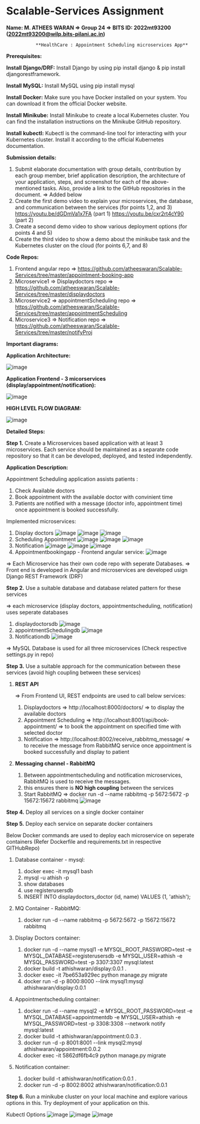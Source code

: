 # Scalable-Services Assignment

**Name: M. ATHEES WARAN => Group 24 => BITS ID: 2022mt93200 (2022mt93200@wilp.bits-pilani.ac.in)**

               **HealthCare : Appointment Scheduling microservices App**
**Prerequisites:**

**Install Django/DRF:** Install Django by using pip install django & pip install djangorestframework.

**Install MySQL:** Install MySQL using pip install mysql

**Install Docker:** Make sure you have Docker installed on your system. You can download it from the official Docker website.

**Install Minikube:** Install Minikube to create a local Kubernetes cluster. You can find the installation instructions on the Minikube GitHub repository.

**Install kubectl:** Kubectl is the command-line tool for interacting with your Kubernetes cluster. Install it according to the official Kubernetes documentation.

**Submission details:**
1) Submit elaborate documentation with group details, contribution by each group member, brief application description, the architecture of 
your application, steps, and screenshot for each of the above-mentioned tasks. Also, provide a link to the GitHub repositories in the document.
  => Added below
2) Create the first demo video to explain your microservices, the database, and communication between the services (for points 1,2, and 3)
     https://youtu.be/dGDmVa1x7FA (part 1)
     https://youtu.be/cxr2rt4cY90 (part 2)
3) Create a second demo video to show various deployment options (for points 4 and 5)
4) Create the third video to show a demo about the minikube task and the Kubernetes cluster on the cloud (for points 6,7, and 8)

**Code Repos:**
1. Frontend angular repo => https://github.com/atheeswaran/Scalable-Services/tree/master/appointment-booking-app
2. Microservice1 => Displaydoctors repo => https://github.com/atheeswaran/Scalable-Services/tree/master/displaydoctors
3. Microservice2 => appointmentScheduling repo => https://github.com/atheeswaran/Scalable-Services/tree/master/appointmentScheduling
4. Microservice3 => Notification repo => https://github.com/atheeswaran/Scalable-Services/tree/master/notifyProj

**Important diagrams:**

**Application Architecture:**

![image](https://github.com/atheeswaran/Scalable-Services/assets/19812046/65ed8d00-a1fd-482a-b17b-dd62e7ee818f)

**Application Frontend - 3 micorservices (display/appointment/notification):**

![image](https://github.com/atheeswaran/Scalable-Services/assets/19812046/485654b6-9731-4f74-9a3d-d5a6c4b10bc0)

**HIGH LEVEL FLOW DIAGRAM:**

![image](https://github.com/atheeswaran/Scalable-Services/assets/19812046/81725fd0-cde4-426c-8ef9-ff2f9a8273f0)

**Detailed Steps:**

**Step 1.** Create a Microservices based application with at least 3 microservices. Each service should be maintained as a separate code repository so that it can be developed, deployed, and tested independently.

**Application Description:**

Appointment Scheduling application assists patients :
1) Check Available doctors
2) Book appointment with the available doctor with convinient time
3) Patients are notified with a message (doctor info, appointment time) once appointment is booked successfully.

Implemented microservices:
1) Display doctors
   ![image](https://github.com/atheeswaran/Scalable-Services/assets/19812046/30755776-1f96-4493-8059-35ea1add7c3d)
   ![image](https://github.com/atheeswaran/Scalable-Services/assets/19812046/d92adc7a-5b1d-4730-85d8-d51c0c89328a)
   ![image](https://github.com/atheeswaran/Scalable-Services/assets/19812046/c4ef113c-9bae-4f3d-98b4-6a2c0f518593)
2) Scheduling Appointment
   ![image](https://github.com/atheeswaran/Scalable-Services/assets/19812046/9881f09b-666e-4761-9edd-6002341d1188)
   ![image](https://github.com/atheeswaran/Scalable-Services/assets/19812046/e8ba3f20-c5bc-43b7-a363-1617be4ab1fa)
   ![image](https://github.com/atheeswaran/Scalable-Services/assets/19812046/181d74af-66aa-4970-9054-490b3ad2d33c)   
3) Notification
   ![image](https://github.com/atheeswaran/Scalable-Services/assets/19812046/5c05aae9-0d13-4c6f-a1ff-c841c7d501ee)
   ![image](https://github.com/atheeswaran/Scalable-Services/assets/19812046/ba38c1c5-84c7-456a-92cc-2839e41e8693)
   ![image](https://github.com/atheeswaran/Scalable-Services/assets/19812046/229c2c6d-5fa5-4ab0-acc9-c19799b09dc9)
4) Appointmentbookingapp - Frontend angular service:
   ![image](https://github.com/atheeswaran/Scalable-Services/assets/19812046/35bfc31b-0110-4b2b-9853-0794fb9261a1)

=> Each Microservice has their own code repo with seperate Databases.
=> Front end is developed in Angular and microservices are developed usign Django REST Framework (DRF)

**Step 2.** Use a suitable database and database related pattern for these services

   => each microservice (display doctors, appointmentscheduling, notification) uses seperate databases
   1) displaydoctorsdb
      ![image](https://github.com/atheeswaran/Scalable-Services/assets/19812046/be5a6df3-d9df-40c2-91a7-f20900455616)
   2) appointmentSchedulingdb
      ![image](https://github.com/atheeswaran/Scalable-Services/assets/19812046/727525c2-7812-4e6c-9601-874316ebae21)
   3) Notificationdb
      ![image](https://github.com/atheeswaran/Scalable-Services/assets/19812046/7857afd3-38a9-4740-8741-78ee54733577)
  
   => MySQL Database is used for all three microservices (Check respective settings.py in repo)
   
**Step 3.** Use a suitable approach for the communication between these services (avoid high coupling between these services)

   1) **REST API**
      
      => From Frontend UI, REST endpoints are used to call below services:
      1) Displaydoctors => http://localhost:8000/doctors/
         => to display the available doctors
      2) Appointment Scheduling => http://localhost:8001/api/book-appointment/
         => to book the appointment on specified time with selected doctor
      3) Notification  => http://localhost:8002/receive_rabbitmq_message/
         => to receive the message from RabbitMQ service once appointment is booked successfully and display to patient
      
   2) **Messaging channel - RabbitMQ**
      
      1) Between appointmentscheduling and notification microservices, RabbitMQ is used to receive the messages.
      2) this ensures there is **NO high coupling** between the services
      3) Start RabbitMQ => docker run -d --name rabbitmq -p 5672:5672 -p 15672:15672 rabbitmq
    ![image](https://github.com/atheeswaran/Scalable-Services/assets/19812046/11d72061-e727-469c-8392-86e59d53c814)

      

**Step 4.** Deploy all services on a single docker container

**Step 5.** Deploy each service on separate docker containers

Below Docker commands are used to deploy each microservice on seperate containers (Refer Dockerfile and requirements.txt in respective GITHubRepo)

1) Database container - mysql:
   1) docker exec -it mysql1 bash
   2) mysql -u athish -p
   3) show databases
   4) use registerusersdb
   5) INSERT INTO displaydoctors_doctor (id, name) VALUES (1, 'athish');

2) MQ Container - RabbitMQ:
   1) docker run -d --name rabbitmq -p 5672:5672 -p 15672:15672 rabbitmq

3) Display Doctors container:
   1) docker run -d --name mysql1 -e MYSQL_ROOT_PASSWORD=test -e MYSQL_DATABASE=registerusersdb -e MYSQL_USER=athish -e MYSQL_PASSWORD=test -p 3307:3307 mysql:latest
   2) docker build -t athishwaran/display:0.0.1 .
   3) docker exec -it 7be653a929ec python manage.py migrate
   4) docker run -d -p 8000:8000 --link mysql1:mysql athishwaran/display:0.0.1

5) Appointmentscheduling container:
   1) docker run -d --name mysql2 -e MYSQL_ROOT_PASSWORD=test -e MYSQL_DATABASE=appointmentdb -e MYSQL_USER=athish -e MYSQL_PASSWORD=test -p 3308:3308 --network notify mysql:latest
   2) docker build -t athishwaran/appointment:0.0.3 .
   3) docker run -d -p 8001:8001 --link mysql2:mysql athishwaran/appointment:0.0.2
   4) docker exec -it 5862df6fb4c9 python manage.py migrate

4) Notification container:
   1) docker build -t athishwaran/notification:0.0.1 .
   2) docker run -d -p 8002:8002 athishwaran/notification:0.0.1


**Step 6.** Run a minikube cluster on your local machine and explore various options in this. Try deployment of your application on this.
   
   Kubectl Options
   ![image](https://github.com/atheeswaran/Scalable-Services/assets/19812046/56facfac-8ac6-4e82-886d-60038393b812)
![image](https://github.com/atheeswaran/Scalable-Services/assets/19812046/07e34437-0b47-4b93-9360-75cda8cd0d5c)
![image](https://github.com/atheeswaran/Scalable-Services/assets/19812046/c8a2fea3-11cf-46d7-9723-480ad6a2a4a2)




